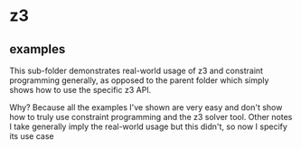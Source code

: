 # z3
## examples

This sub-folder demonstrates real-world usage of z3 and constraint programming generally, as opposed to the parent folder which simply shows how to use the specific z3 API.

Why? Because all the examples I've shown are very easy and don't show how to truly use constraint programming and the z3 solver tool. Other notes I take generally imply the real-world usage but this didn't, so now I specify its use case

